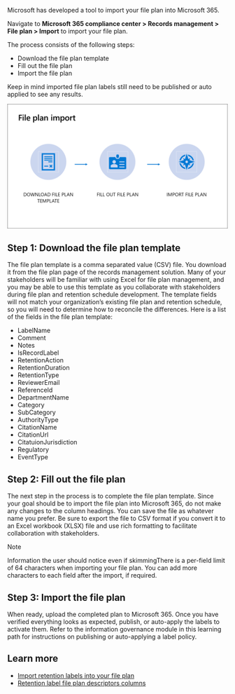 Microsoft has developed a tool to import your file plan into Microsoft 365. 

Navigate to **Microsoft 365 compliance center > Records management > File plan > Import** to import your file plan.

The process consists of the following steps:
- Download the file plan template
- Fill out the file plan
- Import the file plan

Keep in mind imported file plan labels still need to be published or auto applied to see any results.

![File plan import](../media/file-plan-import.png)
 
## Step 1: Download the file plan template
The file plan template is a comma separated value (CSV) file. You download it from the file plan page of the records management solution. Many of your stakeholders will be familiar with using Excel for file plan management, and you may be able to use this template as you collaborate with stakeholders during file plan and retention schedule development. The template fields will not match your organization’s existing file plan and retention schedule, so you will need to determine how to reconcile the differences. Here is a list of the fields in the file plan template:

- LabelName
- Comment
- Notes
- IsRecordLabel
- RetentionAction
- RetentionDuration
- RetentionType
- ReviewerEmail
- ReferenceId
- DepartmentName
- Category
- SubCategory
- AuthorityType
- CitationName
- CitationUrl
- CitatuionJurisdiction
- Regulatory
- EventType

## Step 2: Fill out the file plan  
The next step in the process is to complete the file plan template. Since your goal should be to import the file plan into Microsoft 365, do not make any changes to the column headings. You can save the file as whatever name you prefer. Be sure to export the file to CSV format if you convert it to an Excel workbook (XLSX) file and use rich formatting to facilitate collaboration with stakeholders.

> [!NOTE]
> Information the user should notice even if skimmingThere is a per-field limit of 64 characters when importing your file plan. You can add more characters to each field after the import, if required.

## Step 3: Import the file plan
When ready, upload the completed plan to Microsoft 365. Once you have verified everything looks as expected, publish, or auto-apply the labels to activate them. Refer to the information governance module in this learning path for instructions on publishing or auto-applying a label policy.

## Learn more
- [Import retention labels into your file plan](https://docs.microsoft.com/microsoft-365/compliance/file-plan-manager?view=o365-worldwide#import-retention-labels-into-your-file-plan?azure-portal=true)
- [Retention label file plan descriptors columns](https://docs.microsoft.com/microsoft-365/compliance/file-plan-manager?view=o365-worldwide#retention-label-file-plan-descriptors-columns?azure-portal=true)
